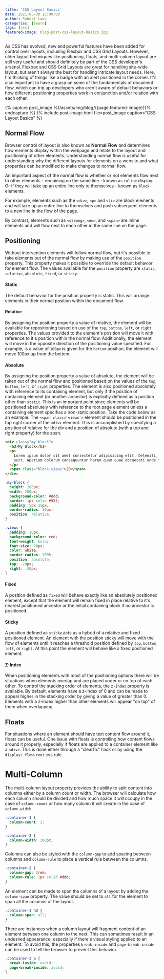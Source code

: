 ```yaml
---
title: 'CSS Layout Basics'
date: 2021-05-30 15:00:00
author: Robert Laws
categories: [learn]
tags: [css]
featured-image: blog-post-css-layout-basics.jpg
---
```


As CSS has evolved, new and powerful features have been added for control over layouts, including Flexbox and CSS Grid Layouts. However, older layout techniques like positioning, floats, and multi-column layout are still very useful and should definitely be part of the CSS developer's arsenal.<!-- more --> Flexbox and CSS Grid Layouts are great for handling site-wide layout, but aren't always the best for handling intricate layout needs. Here, I'm thinking of things like a badge with an alert positioned in the corner. It's also important to have a grasp on some of the fundamentals of document flow, which can trip up developers who aren't aware of default behaviors or how different positioning properties work in conjunction and/or relation with each other.

{% capture post_image %}/assets/img/blog/{{page.featured-image}}{% endcapture %}
{% include post-image.html file=post_image caption="CSS Layout Basics" %}

## Normal Flow

Browser control of layout is also known as **Normal Flow** and determines how elements display within the webpage and relate to the layout and positioning of other elements. Understanding normal flow is useful for understanding why the different layouts for elements on a website and what properties can be modified to make changes to normal flow.

An important aspect of the normal flow is whether or not elements flow next to other elements - remaining on the same line - known as `inline` display. Or if they will take up an entire line only to themselves - known as `block` elements.

For example, elements such as the `<div>`, `<p>` and `<li>` are block elements and will take up an entire line to themselves and push subsequent elements to a new line in the flow of the page.

By contrast, elements such as `<strong>`, `<em>`, and `<span>` are inline elements and will flow next to each other in the same line on the page.

## Positioning

Without intervention elements will follow normal flow, but it's possible to take elements out of the normal flow by making use of the `position` property. This property makes it possible to override the default behavior for element flow. The values available for the `position` property are `static`, `relative`, `absolute`, `fixed`, or `sticky`.

#### Static

The default behavior for the position property is static. This will arrange elements in their normal position within the document flow.

#### Relative

By assigning the position property a value of relative, the element will be available for repositioning based on use of the `top`, `bottom`, `left`, or `right` properties. The values provided to the element's position will move it with reference to it's position within the normal flow. Additionally, the element will move in the opposite direction of the positioning value specified. For example, is a value of `100px` is given for the `bottom` position, the element will move 100px up from the bottom.

#### Absolute

By assigning the position property a value of absolute, the element will be taken out of the normal flow and positioned based on the values of the `top`, `bottom`, `left`, or `right` properties. The element is also positioned absolutely with reference to its containing element, but only if the position of containing element (or another ancestor) is explicitly defined as a position other than `static`. This is an important point since elements will be positioned absolutely with reference to the root page element unless a containing element specifies a non-static position. Take the code below as an example. The `<span class='views'>` element should be positioned in the top right corner of the `<div>` element. This is accomplished by specifying a position of relative for the div and a position of absolute (with a top and right property) for the span.

```html
<div class="my-block">
  <h3>My Block</h3>
  <p>
    Lorem ipsum dolor sit amet consectetur adipisicing elit. Deleniti, cumque
    sunt. Aperiam dolorum consequuntur harum quam quae obcaecati unde fugit!
  </p>
  <span class="block-views">20</span>
</div>
```

```css
.my-block {
  height: 200px;
  width: 200px;
  background-color: #ddd;
  border: 1px solid #555;
  padding: 5px 15px;
  border-radius: 10px;
  position: relative;
}

.views {
  padding: 10px;
  background-color: red;
  font-weight: bold;
  font-size: 20px;
  color: white;
  border-radius: 100%;
  position: absolute;
  top: -20px;
  right: -20px;
}
```

#### Fixed

A position defined as `fixed` will behave exactly like an absolutely positioned element, except that the element will remain fixed in place relative to it's nearest positioned ancestor or the initial containing block if no ancestor is positioned.

#### Sticky

A position defined as `sticky` acts as a hybrid of a relative and fixed positioned element. An element with the position sticky will move with the flow of elements until it reaches a threshold position defined by `top`, `bottom`, `left`, or `right`. At this point the element will behave like a fixed positioned element.

#### Z-Index

When positioning elements with most of the positioning options there will be situations when elements overlap and are placed under or on top of each other. To control the stacking order of elements, the `z-index` property is available. By default, elements have a z-index of 0 and can be made to appear higher in the stacking order by giving a value of greater than 0. Elements with a z-index higher than other elements will appear "on top" of them when overlapping.

## Floats

For situations where an element should have text content flow around it, floats can be useful. One issue with floats is controlling how content flows around it properly, especially if floats are applied to a container element like a `<div>`. This is done either through a "clearfix" hack or by using the `display: flow-root` css rule.

# Multi-Column

The multi-column layout property provides the ability to split content into columns either by a column count or width. The browser will calculate how each column should be divided and how much space it will occupy in the case of `column-count` or how many column it will create in the case of `column-width`.

```css
.container-1 {
  column-count: 3;
}

.container-2 {
  column-width: 300px;
}
```

Columns can also be styled with the `column-gap` to add spacing between columns and `column-rule` to place a vertical rule between the columns.

```css
.container-2 {
  column-gap: 2rem;
  column-rule: 1px solid #ddd;
}
```

An element can be made to span the columns of a layout by adding the `column-span` property. The value should be set to `all` for the element to span all the columns of the layout.

```css
.container-1 h3 {
  column-span: all;
}
```

There are instances when a column layout will fragment content of an element between one column to the next. This can sometimes result in an undesired appearance, especially if there's visual styling applied to an element. To avoid this, the properties `break-inside` and `page-break-inside` can be used to tell the browser to prevent this behavior.

```css
.container-3 p {
  break-inside: avoid;
  page-break-inside: avoid;
}
```
